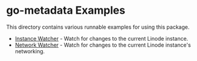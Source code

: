 # go-metadata Examples

This directory contains various runnable examples for using this package.

- [Instance Watcher](./instancewatcher) - Watch for changes to the current Linode instance.
- [Network Watcher](./networkwatcher) - Watch for changes to the current Linode instance's networking.